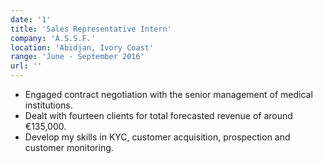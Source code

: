 ```yaml
---
date: '1'
title: 'Sales Representative Intern'
company: 'A.S.S.F.'
location: 'Abidjan, Ivory Coast'
range: 'June - September 2016'
url: ''
---
```


- Engaged contract negotiation with the senior management of medical institutions. 
- Dealt with fourteen clients for total forecasted revenue of around €135,000.
- Develop my skills in KYC, customer acquisition, prospection and customer monitoring.
